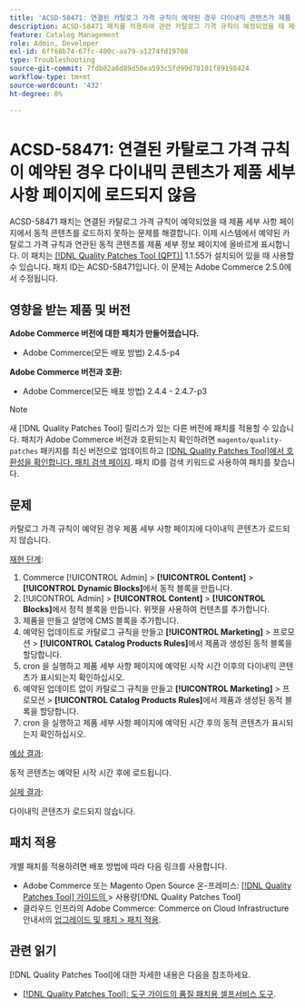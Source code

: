 ```yaml
---
title: 'ACSD-58471: 연결된 카탈로그 가격 규칙이 예약된 경우 다이내믹 콘텐츠가 제품 세부 사항 페이지에 로드되지 않음'
description: ACSD-58471 패치를 적용하여 관련 카탈로그 가격 규칙이 예정되었을 때 제품 세부 사항 페이지에서 다이내믹 콘텐츠를 로드하지 못하는 Adobe Commerce 문제를 해결합니다.
feature: Catalog Management
role: Admin, Developer
exl-id: 6ff68b74-67fc-400c-aa79-a1274fd19708
type: Troubleshooting
source-git-commit: 7fdb02a6d89d50ea593c5fd99d78101f89198424
workflow-type: tm+mt
source-wordcount: '432'
ht-degree: 0%

---
```


# ACSD-58471: 연결된 카탈로그 가격 규칙이 예약된 경우 다이내믹 콘텐츠가 제품 세부 사항 페이지에 로드되지 않음

ACSD-58471 패치는 연결된 카탈로그 가격 규칙이 예약되었을 때 제품 세부 사항 페이지에서 동적 콘텐츠를 로드하지 못하는 문제를 해결합니다. 이제 시스템에서 예약된 카탈로그 가격 규칙과 연관된 동적 콘텐츠를 제품 세부 정보 페이지에 올바르게 표시합니다. 이 패치는 [[!DNL Quality Patches Tool (QPT)]](/help/tools/quality-patches-tool/quality-patches-tool-to-self-serve-quality-patches.md) 1.1.55가 설치되어 있을 때 사용할 수 있습니다. 패치 ID는 ACSD-58471입니다. 이 문제는 Adobe Commerce 2.5.0에서 수정됩니다.

## 영향을 받는 제품 및 버전

**Adobe Commerce 버전에 대한 패치가 만들어졌습니다.**
* Adobe Commerce(모든 배포 방법) 2.4.5-p4

**Adobe Commerce 버전과 호환:**
* Adobe Commerce(모든 배포 방법) 2.4.4 - 2.4.7-p3

>[!NOTE]
>
>새 [!DNL Quality Patches Tool] 릴리스가 있는 다른 버전에 패치를 적용할 수 있습니다. 패치가 Adobe Commerce 버전과 호환되는지 확인하려면 `magento/quality-patches` 패키지를 최신 버전으로 업데이트하고 [[!DNL Quality Patches Tool]에서 호환성을 확인합니다. 패치 검색 페이지](https://experienceleague.adobe.com/tools/commerce-quality-patches/index.html?lang=ko). 패치 ID를 검색 키워드로 사용하여 패치를 찾습니다.

## 문제

카탈로그 가격 규칙이 예약된 경우 제품 세부 사항 페이지에 다이내믹 콘텐츠가 로드되지 않습니다.

<u>재현 단계</u>:

1. Commerce [!UICONTROL Admin] > **[!UICONTROL Content]** > **[!UICONTROL Dynamic Blocks]**&#x200B;에서 동적 블록을 만듭니다.
1. [!UICONTROL Admin] > **[!UICONTROL Content]** > **[!UICONTROL Blocks]**&#x200B;에서 정적 블록을 만듭니다. 위젯을 사용하여 컨텐츠를 추가합니다.
1. 제품을 만들고 설명에 CMS 블록을 추가합니다.
1. 예약된 업데이트로 카탈로그 규칙을 만들고 **[!UICONTROL Marketing]** > 프로모션 > **[!UICONTROL Catalog Products Rules]**&#x200B;에서 제품과 생성된 동적 블록을 할당합니다.
1. cron 을 실행하고 제품 세부 사항 페이지에 예약된 시작 시간 이후의 다이내믹 콘텐츠가 표시되는지 확인하십시오.
1. 예약된 업데이트 없이 카탈로그 규칙을 만들고 **[!UICONTROL Marketing]** > 프로모션 > **[!UICONTROL Catalog Products Rules]**&#x200B;에서 제품과 생성된 동적 블록을 할당합니다.
1. cron 을 실행하고 제품 세부 사항 페이지에 예약된 시간 후의 동적 콘텐츠가 표시되는지 확인하십시오.


<u>예상 결과</u>:

동적 콘텐츠는 예약된 시작 시간 후에 로드됩니다.

<u>실제 결과</u>:

다이내믹 콘텐츠가 로드되지 않습니다.

## 패치 적용

개별 패치를 적용하려면 배포 방법에 따라 다음 링크를 사용합니다.

* Adobe Commerce 또는 Magento Open Source 온-프레미스: [[!DNL Quality Patches Tool]  가이드의 &#x200B;](/help/tools/quality-patches-tool/usage.md)> 사용량[!DNL Quality Patches Tool]
* 클라우드 인프라의 Adobe Commerce: Commerce on Cloud Infrastructure 안내서의 [업그레이드 및 패치 > 패치 적용](https://experienceleague.adobe.com/docs/commerce-cloud-service/user-guide/develop/upgrade/apply-patches.html?lang=ko).


## 관련 읽기

[!DNL Quality Patches Tool]에 대한 자세한 내용은 다음을 참조하세요.

* [[!DNL Quality Patches Tool]: 도구 가이드의 품질 패치용 셀프서비스 도구](/help/tools/quality-patches-tool/quality-patches-tool-to-self-serve-quality-patches.md).
